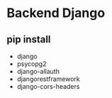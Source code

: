 # Backend Django
## pip install
>
  - django
  - psycopg2
  - django-allauth
  - djangorestframework
  - django-cors-headers
